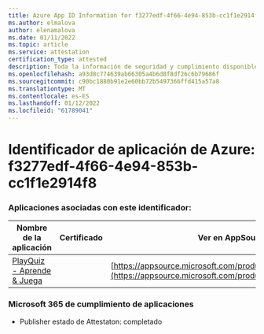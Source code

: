 ```yaml
---
title: Azure App ID Information for f3277edf-4f66-4e94-853b-cc1f1e2914f8
ms.author: elmalova
author: elenamalova
ms.date: 01/11/2022
ms.topic: article
ms.service: attestation
certification_type: attested
description: Toda la información de seguridad y cumplimiento disponible para f3277edf-4f66-4e94-853b-cc1f1e2914f8.
ms.openlocfilehash: a93d8c774639ab66305a4b6d8f8df26c6b79686f
ms.sourcegitcommit: c90bc1880b91e2e60bb72b5497366ffd415a57a8
ms.translationtype: MT
ms.contentlocale: es-ES
ms.lasthandoff: 01/12/2022
ms.locfileid: "61789041"
---
```

# <a name="azure-app-id-f3277edf-4f66-4e94-853b-cc1f1e2914f8"></a>Identificador de aplicación de Azure: f3277edf-4f66-4e94-853b-cc1f1e2914f8


### <a name="apps-associated-with-this-id"></a>Aplicaciones asociadas con este identificador:
| **Nombre de la aplicación** | **Certificado** | **Ver en AppSource** |
|--------------|---------------|-----------------------|
| [PlayQuiz - Aprende &amp; Juega](https://docs.microsoft.com/microsoft-365-app-certification/forward/WA200002820) |  | [https://appsource.microsoft.com/product/office/WA200002820](https://appsource.microsoft.com/product/office/WA200002820) |

### <a name="microsoft-365-app-compliance-status"></a>Microsoft 365 de cumplimiento de aplicaciones
- Publisher estado de Attestaton: completado
